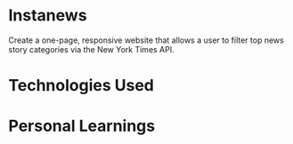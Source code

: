 # Instanews
Create a one-page, responsive website that allows a user to filter top news story categories via the New York Times API.

# Technologies Used

# Personal Learnings
